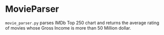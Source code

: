 MovieParser
===========

`movie_parser.py` parses IMDb Top 250 chart and returns the average rating of movies whose Gross Income is more than 50 Million dollar.
